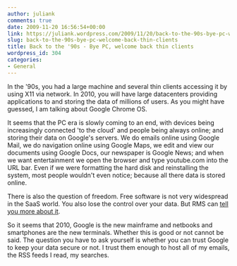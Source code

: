 ```yaml
---
author: juliank
comments: true
date: 2009-11-20 16:56:54+00:00
link: https://juliank.wordpress.com/2009/11/20/back-to-the-90s-bye-pc-welcome-back-thin-clients/
slug: back-to-the-90s-bye-pc-welcome-back-thin-clients
title: Back to the '90s - Bye PC, welcome back thin clients
wordpress_id: 304
categories:
- General
---
```


In the '90s, you had a large machine and several thin clients accessing it by using X11 via network. In 2010, you will have large datacenters providing applications to and storing the data of millions of users. As you might have guessed, I am talking about Google Chrome OS.

It seems that the PC era is slowly coming to an end, with devices being increasingly connected 'to the cloud' and people being always online; and storing their data on Google's servers. We do emails online using Google Mail, we do navigation online using Google Maps, we edit and view our documents using Google Docs, our newspaper is Google News; and when we want entertainment we open the browser and type youtube.com into the URL bar. Even if we were formatting the hard disk and reinstalling the system, most people wouldn't even notice; because all there data is stored online.

There is also the question of freedom. Free software is not very widespread in the SaaS world. You also lose the control over your data. But RMS can [tell you more about it](http://www.guardian.co.uk/technology/2008/sep/29/cloud.computing.richard.stallman).

So it seems that 2010, Google is the new mainframe and netbooks and smartphones are the new terminals. Whether this is good or not cannot be said. The question you have to ask yourself is whether you can trust Google to keep your data secure or not. I trust them enough to host all of my emails, the RSS feeds I read, my searches.
